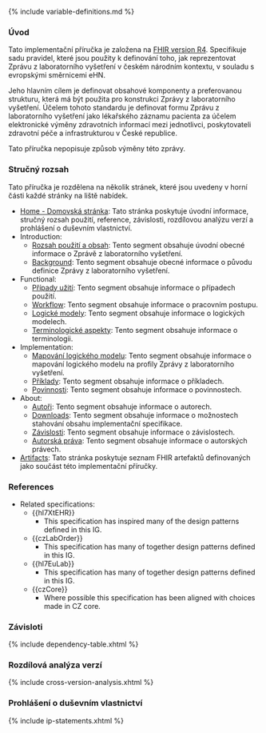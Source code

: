 {% include variable-definitions.md %}

### Úvod

Tato implementační příručka je založena na [FHIR version R4](https://hl7.org/fhir/R4/). Specifikuje sadu pravidel, které jsou použity k definování toho, jak reprezentovat Zprávu z laboratorního vyšetření v českém národním kontextu, v souladu s evropskými směrnicemi eHN.

Jeho hlavním cílem je definovat obsahové komponenty a preferovanou strukturu, která má být použita pro konstrukci Zprávy z laboratorního vyšetření. Účelem tohoto standardu je definovat formu Zprávu z laboratorního vyšetření jako lékařského záznamu pacienta za účelem elektronické výměny zdravotních informací mezi jednotlivci, poskytovateli zdravotní péče a infrastrukturou v České republice.

Tato příručka nepopisuje způsob výměny této zprávy.

### Stručný rozsah

Tato příručka je rozdělena na několik stránek, které jsou uvedeny v horní části každé stránky na liště nabídek.

- [Home - Domovská stránka](index-cs.html): Tato stránka poskytuje úvodní informace, stručný rozsah použití, reference, závislosti, rozdílovou analýzu verzí a prohlášení o duševním vlastnictví.
- Introduction:
  - [Rozsah použití a obsah](scope-and-content-cs.html): Tento segment obsahuje úvodní obecné informace o Zprávě z laboratorního vyšetření.
  - [Background](background-cs.html): Tento segment obsahuje obecné informace o původu definice Zprávy z laboratorního vyšetření. 
- Functional:
  - [Případy užití](use-cases-cs.html): Tento segment obsahuje informace o případech použití. 
  - [Workflow](workflow-cs.html): Tento segment obsahuje informace o pracovním postupu. 
  - [Logické modely](logical-models-cs.html): Tento segment obsahuje informace o logických modelech. 
  - [Terminologické aspekty](terminology-considerations-cs.html): Tento segment obsahuje informace o terminologii. 
- Implementation:
  - [Mapování logického modelu](model-map-cs.html): Tento segment obsahuje informace o mapování logického modelu na profily Zprávy z laboratorního vyšetření.
  - [Příklady](examples-cs.html): Tento segment obsahuje informace o příkladech.
  - [Povinnosti](obligations-cs.html): Tento segment obsahuje informace o povinnostech.
- About:
  - [Autoři](authors-cs.html): Tento segment obsahuje informace o autorech.
  - [Downloads](downloads-cs.html): Tento segment obsahuje informace o možnostech stahování obsahu implementační specifikace.
  - [Závislosti](dependencies-cs.html): Tento segment obsahuje informace o závislostech.
  - [Autorská práva](copyright-cs.html): Tento segment obsahuje informace o autorských právech.
- [Artifacts](artifacts.html): Tato stránka poskytuje seznam FHIR artefaktů definovaných jako součást této implementační příručky.

### References

* Related specifications:
  * {{hl7XtEHR}}
    * This specification has inspired many of the design patterns defined in this IG.
  * {{czLabOrder}}
    * This specification has many of together design patterns defined in this IG.
  * {{hl7EuLab}}
    * This specification has many of together design patterns defined in this IG.
  * {{czCore}}
    * Where possible this specification has been aligned with choices made in CZ core.

### Závisloti

{% include dependency-table.xhtml %}

### Rozdílová analýza verzí

{% include cross-version-analysis.xhtml %}

### Prohlášení o duševním vlastnictví

{% include ip-statements.xhtml %}

